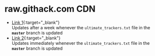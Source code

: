 <!-- THIS FILE IS GENERATED! DO NOT DIRECTLY EDIT IT! -->
# raw.githack.com CDN

* [Link 1](https://rawcdn.githack.com/FlawlessCasual17/UltimateBTTrackersList/master/ultimate_trackers.txt){:target="_blank"}
  <br /> Updates after a week whenever the `ultimate_trackers.txt` file in the **`master`** branch is updated
* [Link 2](https://rawcdn.githack.com/FlawlessCasual17/UltimateBTTrackersList/HEAD/ultimate_trackers.txt){:target="_blank"}
  <br /> Updates immediately whenever the `ultimate_trackers.txt` file in the **`master`** branch is updated

